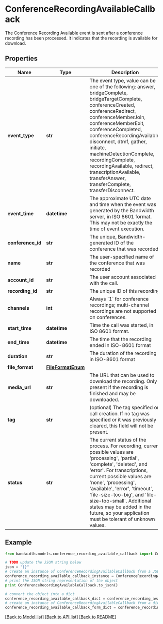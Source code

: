 # ConferenceRecordingAvailableCallback

The Conference Recording Available event is sent after a conference recording has been processed. It indicates that the recording is available for download.

## Properties
Name | Type | Description | Notes
------------ | ------------- | ------------- | -------------
**event_type** | **str** | The event type, value can be one of the following: answer, bridgeComplete, bridgeTargetComplete, conferenceCreated, conferenceRedirect, conferenceMemberJoin, conferenceMemberExit, conferenceCompleted, conferenceRecordingAvailable, disconnect, dtmf, gather, initiate, machineDetectionComplete, recordingComplete, recordingAvailable, redirect, transcriptionAvailable, transferAnswer, transferComplete, transferDisconnect. | [optional] 
**event_time** | **datetime** | The approximate UTC date and time when the event was generated by the Bandwidth server, in ISO 8601 format. This may not be exactly the time of event execution. | [optional] 
**conference_id** | **str** | The unique, Bandwidth-generated ID of the conference that was recorded | [optional] 
**name** | **str** | The user-specified name of the conference that was recorded | [optional] 
**account_id** | **str** | The user account associated with the call. | [optional] 
**recording_id** | **str** | The unique ID of this recording | [optional] 
**channels** | **int** | Always &#x60;1&#x60; for conference recordings; multi-channel recordings are not supported on conferences. | [optional] 
**start_time** | **datetime** | Time the call was started, in ISO 8601 format. | [optional] 
**end_time** | **datetime** | The time that the recording ended in ISO-8601 format | [optional] 
**duration** | **str** | The duration of the recording in ISO-8601 format | [optional] 
**file_format** | [**FileFormatEnum**](FileFormatEnum.md) |  | [optional] 
**media_url** | **str** | The URL that can be used to download the recording. Only present if the recording is finished and may be downloaded. | [optional] 
**tag** | **str** | (optional) The tag specified on call creation. If no tag was specified or it was previously cleared, this field will not be present. | [optional] 
**status** | **str** | The current status of the process. For recording, current possible values are &#39;processing&#39;, &#39;partial&#39;, &#39;complete&#39;, &#39;deleted&#39;, and &#39;error&#39;. For transcriptions, current possible values are &#39;none&#39;, &#39;processing&#39;, &#39;available&#39;, &#39;error&#39;, &#39;timeout&#39;, &#39;file-size-too-big&#39;, and &#39;file-size-too-small&#39;. Additional states may be added in the future, so your application must be tolerant of unknown values. | [optional] 

## Example

```python
from bandwidth.models.conference_recording_available_callback import ConferenceRecordingAvailableCallback

# TODO update the JSON string below
json = "{}"
# create an instance of ConferenceRecordingAvailableCallback from a JSON string
conference_recording_available_callback_instance = ConferenceRecordingAvailableCallback.from_json(json)
# print the JSON string representation of the object
print ConferenceRecordingAvailableCallback.to_json()

# convert the object into a dict
conference_recording_available_callback_dict = conference_recording_available_callback_instance.to_dict()
# create an instance of ConferenceRecordingAvailableCallback from a dict
conference_recording_available_callback_form_dict = conference_recording_available_callback.from_dict(conference_recording_available_callback_dict)
```
[[Back to Model list]](../README.md#documentation-for-models) [[Back to API list]](../README.md#documentation-for-api-endpoints) [[Back to README]](../README.md)


